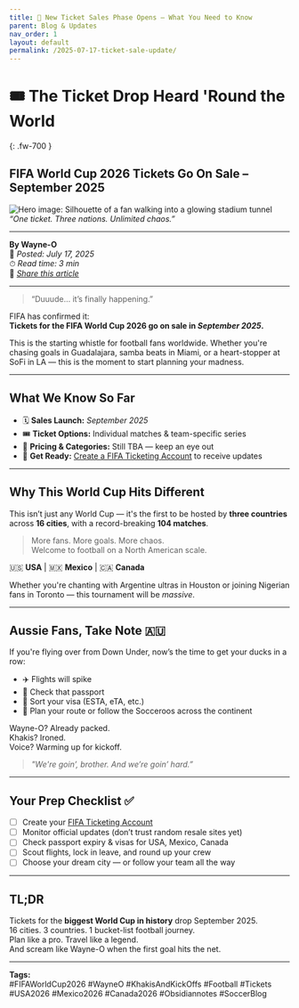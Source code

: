 ```yaml
---
title: 🚨 New Ticket Sales Phase Opens – What You Need to Know
parent: Blog & Updates
nav_order: 1
layout: default
permalink: /2025-07-17-ticket-sale-update/
---
```

# 🎟️ The Ticket Drop Heard 'Round the World 
{: .fw-700 }
## FIFA World Cup 2026 Tickets Go On Sale – September 2025  

![Hero image: Silhouette of a fan walking into a glowing stadium tunnel](https://github.com/mrwayneo/khakisandkickoffs/blob/main/docs/assets/images/hero-blog-ep1.jpeg?raw=true)  
*“One ticket. Three nations. Unlimited chaos.”*

---

**By Wayne-O**  
📅 *Posted: July 17, 2025*  
⏱ *Read time: 3 min*  
🔗 *[Share this article](#)*

---

> “Duuude… it’s finally happening.”

FIFA has confirmed it:  
**Tickets for the FIFA World Cup 2026 go on sale in *September 2025*.**

This is the starting whistle for football fans worldwide. Whether you're chasing goals in Guadalajara, samba beats in Miami, or a heart-stopper at SoFi in LA — this is the moment to start planning your madness.

---

## What We Know So Far

- 🗓 **Sales Launch:** *September 2025*  
- 🎟 **Ticket Options:** Individual matches & team-specific series  
- 💸 **Pricing & Categories:** Still TBA — keep an eye out  
- 🔔 **Get Ready:** [Create a FIFA Ticketing Account](https://www.fifa.com/tickets) to receive updates  

---

## Why This World Cup Hits Different

This isn’t just any World Cup — it's the first to be hosted by **three countries** across **16 cities**, with a record-breaking **104 matches**.

> More fans. More goals. More chaos.  
> Welcome to football on a North American scale.

🇺🇸 **USA** | 🇲🇽 **Mexico** | 🇨🇦 **Canada**

Whether you're chanting with Argentine ultras in Houston or joining Nigerian fans in Toronto — this tournament will be *massive*.

---

## Aussie Fans, Take Note 🇦🇺

If you're flying over from Down Under, now’s the time to get your ducks in a row:

- ✈️ Flights will spike  
- 🛂 Check that passport  
- 🧾 Sort your visa (ESTA, eTA, etc.)  
- 🎒 Plan your route or follow the Socceroos across the continent

Wayne-O? Already packed.  
Khakis? Ironed.  
Voice? Warming up for kickoff.

> _"We're goin’, brother. And we’re goin’ hard.”_

---

## Your Prep Checklist ✅

- [ ] Create your [FIFA Ticketing Account](https://www.fifa.com/tickets)  
- [ ] Monitor official updates (don’t trust random resale sites yet)  
- [ ] Check passport expiry & visas for USA, Mexico, Canada  
- [ ] Scout flights, lock in leave, and round up your crew  
- [ ] Choose your dream city — or follow your team all the way  

---

## TL;DR

Tickets for the **biggest World Cup in history** drop September 2025.  
16 cities. 3 countries. 1 bucket-list football journey.  
Plan like a pro. Travel like a legend.  
And scream like Wayne-O when the first goal hits the net.

---

**Tags:**  
#FIFAWorldCup2026 #WayneO #KhakisAndKickOffs #Football #Tickets #USA2026 #Mexico2026 #Canada2026 #Obsidiannotes #SoccerBlog  